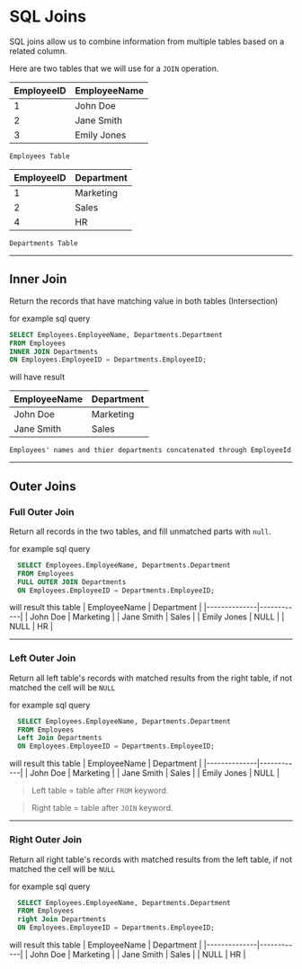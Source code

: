 # SQL Joins
SQL joins allow us to combine information from multiple tables based on a related column. 

Here are two tables that we will use for a `JOIN` operation.

| EmployeeID | EmployeeName |
|------------|--------------|
| 1          | John Doe     |
| 2          | Jane Smith   |
| 3          | Emily Jones  |

`Employees Table`


| EmployeeID | Department   |
|------------|--------------|
| 1          | Marketing    |
| 2          | Sales        |
| 4          | HR           |

`Departments Table`

---  
## Inner Join 
Return the records that have matching value in both tables (Intersection)

for example sql query
```sql
SELECT Employees.EmployeeName, Departments.Department
FROM Employees
INNER JOIN Departments
ON Employees.EmployeeID = Departments.EmployeeID;
```

will have result 

| EmployeeName | Department |
|--------------|------------|
| John Doe     | Marketing  |
| Jane Smith   | Sales      |

`Employees' names and thier departments concatenated through EmployeeId`

---
## Outer Joins

### Full Outer Join
Return all records in the two tables, and fill unmatched parts with `null`.

for example sql query
```sql
  SELECT Employees.EmployeeName, Departments.Department
  FROM Employees
  FULL OUTER JOIN Departments
  ON Employees.EmployeeID = Departments.EmployeeID;
```
will result this table
| EmployeeName | Department |
|--------------|------------|
| John Doe     | Marketing  |
| Jane Smith   | Sales      |
| Emily Jones  | NULL       |
| NULL         | HR         |

---
### Left Outer Join
Return all left table's records with matched results from the right table, if not matched the cell will be `NULL`

for example sql query
```sql
  SELECT Employees.EmployeeName, Departments.Department
  FROM Employees
  Left Join Departments
  ON Employees.EmployeeID = Departments.EmployeeID;
```
will result this table
| EmployeeName | Department |
|--------------|------------|
| John Doe     | Marketing  |
| Jane Smith   | Sales      |
| Emily Jones  | NULL       |


> Left table = table after `FROM` keyword.

> Right table = table after `JOIN` keyword.

---
### Right Outer Join
Return all right table's records with matched results from the left table, if not matched the cell will be `NULL`

for example sql query
```sql
  SELECT Employees.EmployeeName, Departments.Department
  FROM Employees
  right Join Departments
  ON Employees.EmployeeID = Departments.EmployeeID;
```
will result this table
| EmployeeName | Department |
|--------------|------------|
| John Doe     | Marketing  |
| Jane Smith   | Sales      |
| NULL  | HR         |




